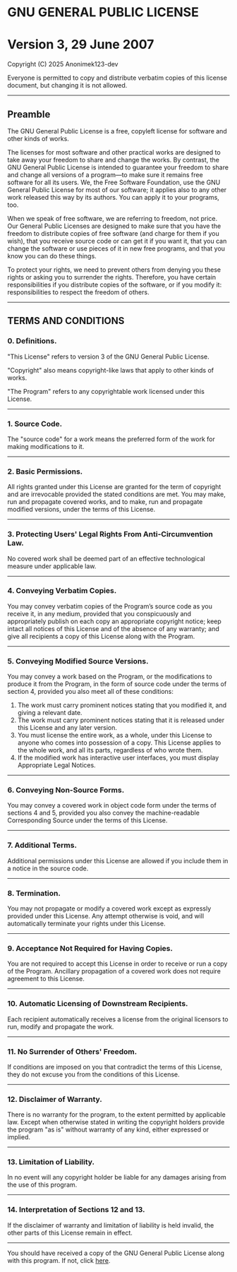# GNU GENERAL PUBLIC LICENSE
# Version 3, 29 June 2007

Copyright (C) 2025 Anonimek123-dev

Everyone is permitted to copy and distribute verbatim copies
of this license document, but changing it is not allowed.

---

## Preamble

The GNU General Public License is a free, copyleft license for
software and other kinds of works.

The licenses for most software and other practical works are designed
to take away your freedom to share and change the works. By contrast,
the GNU General Public License is intended to guarantee your freedom
to share and change all versions of a program—to make sure it remains free
software for all its users. We, the Free Software Foundation, use the
GNU General Public License for most of our software; it applies also to
any other work released this way by its authors. You can apply it to
your programs, too.

When we speak of free software, we are referring to freedom, not price.
Our General Public Licenses are designed to make sure that you have
the freedom to distribute copies of free software (and charge for them if you wish),
that you receive source code or can get it if you want it, that you can
change the software or use pieces of it in new free programs, and that
you know you can do these things.

To protect your rights, we need to prevent others from denying you these rights
or asking you to surrender the rights. Therefore, you have certain responsibilities
if you distribute copies of the software, or if you modify it: responsibilities
to respect the freedom of others.

---

## TERMS AND CONDITIONS

### 0. Definitions.

"This License" refers to version 3 of the GNU General Public License.

"Copyright" also means copyright-like laws that apply to other kinds of works.

"The Program" refers to any copyrightable work licensed under this License.

---

### 1. Source Code.

The "source code" for a work means the preferred form of the work for making modifications to it.

---

### 2. Basic Permissions.

All rights granted under this License are granted for the term of copyright
and are irrevocable provided the stated conditions are met. You may make,
run and propagate covered works, and to make, run and propagate
modified versions, under the terms of this License.

---

### 3. Protecting Users' Legal Rights From Anti-Circumvention Law.

No covered work shall be deemed part of an effective technological measure
under applicable law.

---

### 4. Conveying Verbatim Copies.

You may convey verbatim copies of the Program’s source code as you receive it,
in any medium, provided that you conspicuously and appropriately publish
on each copy an appropriate copyright notice; keep intact all notices
of this License and of the absence of any warranty; and give all recipients
a copy of this License along with the Program.

---

### 5. Conveying Modified Source Versions.

You may convey a work based on the Program, or the modifications
to produce it from the Program, in the form of source code under the terms
of section 4, provided you also meet all of these conditions:

1. The work must carry prominent notices stating that you modified it,
   and giving a relevant date.
2. The work must carry prominent notices stating that it is
   released under this License and any later version.
3. You must license the entire work, as a whole, under this License
   to anyone who comes into possession of a copy. This License
   applies to the whole work, and all its parts, regardless of who wrote them.
4. If the modified work has interactive user interfaces, you must
   display Appropriate Legal Notices.

---

### 6. Conveying Non-Source Forms.

You may convey a covered work in object code form under the terms
of sections 4 and 5, provided you also convey the machine-readable Corresponding
Source under the terms of this License.

---

### 7. Additional Terms.

Additional permissions under this License are allowed if you include
them in a notice in the source code.

---

### 8. Termination.

You may not propagate or modify a covered work except as expressly
provided under this License. Any attempt otherwise is void,
and will automatically terminate your rights under this License.

---

### 9. Acceptance Not Required for Having Copies.

You are not required to accept this License in order to receive
or run a copy of the Program. Ancillary propagation of a covered work
does not require agreement to this License.

---

### 10. Automatic Licensing of Downstream Recipients.

Each recipient automatically receives a license from the original licensors
to run, modify and propagate the work.

---

### 11. No Surrender of Others' Freedom.

If conditions are imposed on you that contradict the terms of this License,
they do not excuse you from the conditions of this License.

---

### 12. Disclaimer of Warranty.

There is no warranty for the program, to the extent permitted
by applicable law. Except when otherwise stated in writing the copyright
holders provide the program "as is" without warranty of any kind,
either expressed or implied.

---

### 13. Limitation of Liability.

In no event will any copyright holder be liable
for any damages arising from the use of this program.

---

### 14. Interpretation of Sections 12 and 13.

If the disclaimer of warranty and limitation of liability is held invalid,
the other parts of this License remain in effect.

---

You should have received a copy of the GNU General Public License along with this program.
If not, click [here](https://www.gnu.org/licenses/gpl-3.0.html).